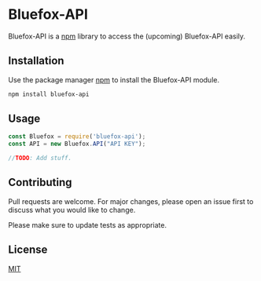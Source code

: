 # Bluefox-API

Bluefox-API is a [npm](https://npmjs.org/) library to access the (upcoming) Bluefox-API easily.

## Installation

Use the package manager [npm](https://npmjs.org/) to install the Bluefox-API module.

```bash
npm install bluefox-api
```

## Usage

```javascript
const Bluefox = require('bluefox-api');
const API = new Bluefox.API("API KEY");

//TODO: Add stuff.
```

## Contributing
Pull requests are welcome. For major changes, please open an issue first to discuss what you would like to change.

Please make sure to update tests as appropriate.

## License
[MIT](https://choosealicense.com/licenses/mit/)